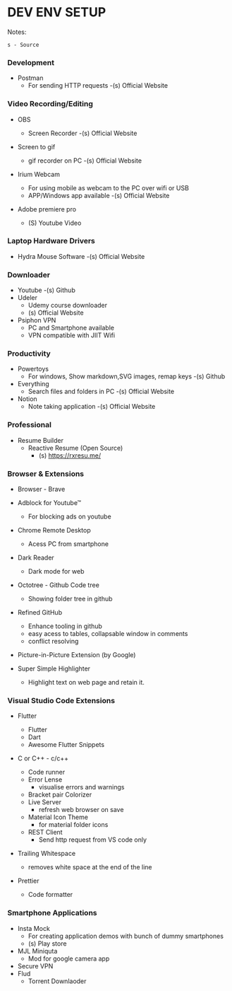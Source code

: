 # DEV ENV SETUP

Notes:
```
s - Source
```

### Development
- Postman
    - For sending HTTP requests
    -(s) Official Website

### Video Recording/Editing
- OBS
    - Screen Recorder
    -(s) Official Website

- Screen to gif
    - gif recorder on PC
    -(s) Official Website

- Irium Webcam
    - For using mobile as webcam to the PC over wifi or USB
    - APP/Windows app available
    -(s) Official Website
- Adobe premiere pro
    - (S) Youtube Video

### Laptop Hardware Drivers

- Hydra Mouse Software
    -(s) Official Website

### Downloader

- Youtube
    -(s) Github
- Udeler
    - Udemy course downloader
    - (s) Official Website
- Psiphon VPN
    - PC and Smartphone available
    - VPN compatible with JIIT Wifi


### Productivity
- Powertoys
    - For windows, Show markdown,SVG images, remap keys
    -(s) Github
- Everything
    - Search files and folders in PC
    -(s) Official Website
- Notion
    - Note taking application
    -(s) Official Website

### Professional

- Resume Builder
    - Reactive Resume (Open Source)
        - (s) https://rxresu.me/

### Browser & Extensions

- Browser - Brave

- Adblock for Youtube™
    - For blocking ads on youtube

- Chrome Remote Desktop
    - Acess PC from smartphone

- Dark Reader
    - Dark mode for web

- Octotree - Github Code tree
    - Showing folder tree in github

- Refined GitHub
    - Enhance tooling in github
    - easy acess to tables, collapsable window in comments
    - conflict resolving


- Picture-in-Picture Extension (by Google)

- Super Simple Highlighter
    - Highlight text on web page and retain it.

### Visual Studio Code Extensions

- Flutter
     - Flutter
     - Dart
     - Awesome Flutter Snippets

- C or C++
        - c/c++
    - Code runner
    - Error Lense
        - visualise errors and warnings
    - Bracket pair Colorizer
    - Live Server
        - refresh web browser on save
    - Material Icon Theme
        - for material folder icons
    - REST Client
        - Send http request from VS code only
- Trailing Whitespace
    - removes white space at the end of the line
- Prettier
    - Code formatter


### Smartphone Applications

- Insta Mock
    - For creating application demos with bunch of dummy smartphones
    - (s) Play store
- MJL Miniquta
    - Mod for google camera app
- Secure VPN
- Flud
    - Torrent Downlaoder


